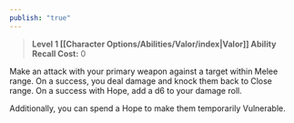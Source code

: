 ```yaml
---
publish: "true"
---
```

> **Level 1 [[Character Options/Abilities/Valor/index|Valor]] Ability**
> **Recall Cost:** 0

Make an attack with your primary weapon against a target within Melee range. On a success, you deal damage and knock them back to Close range. On a success with Hope, add a d6 to your damage roll.

Additionally, you can spend a Hope to make them temporarily Vulnerable.

